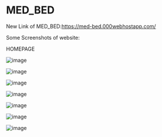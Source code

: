 # MED_BED
<!-- LINK OF MED_BED: https://med-bed.000webhostapp.com/ -->
New Link of MED_BED:https://med-bed.000webhostapp.com/

Some Screenshots of website:

HOMEPAGE

![image](https://user-images.githubusercontent.com/90057479/139568936-8400f109-b7cb-4092-9fff-43c0d5ff22ab.png)

![image](https://user-images.githubusercontent.com/90057479/139568961-b8ee1190-da64-4b17-8890-a0555db8b415.png)


![image](https://user-images.githubusercontent.com/90057479/139568975-8716925c-bb1d-4429-a5bb-72f98502c6a7.png)

![image](https://user-images.githubusercontent.com/90057479/139568983-a212a35b-609e-41b5-89a1-9865eaf30528.png)

![image](https://user-images.githubusercontent.com/90057479/139568989-42a74272-9a1e-4dba-8616-a9149a10f296.png)

![image](https://user-images.githubusercontent.com/90057479/139568996-5c831718-8e7b-4246-902b-fa7c4cad4fa3.png)

![image](https://user-images.githubusercontent.com/90057479/139569015-868ac64c-c247-4ec8-9d11-8ebb47518447.png)




